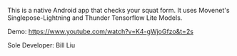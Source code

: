 This is a native Android app that checks your squat form.
It uses Movenet's Singlepose-Lightning and Thunder Tensorflow Lite Models.

Demo: https://www.youtube.com/watch?v=K4-gWjoGfzo&t=2s

Sole Developer: Bill Liu
